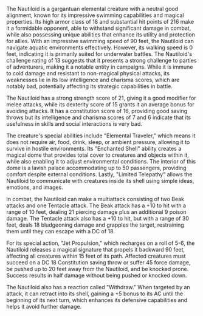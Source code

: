 The Nautiloid is a gargantuan elemental creature with a neutral good alignment, known for its impressive swimming capabilities and magical properties. Its high armor class of 18 and substantial hit points of 216 make it a formidable opponent, able to withstand significant damage in combat, while also possessing unique abilities that enhance its utility and protection for allies. With an impressive swimming speed of 90 feet, the Nautiloid can navigate aquatic environments effectively. However, its walking speed is 0 feet, indicating it is primarily suited for underwater battles. The Nautiloid's challenge rating of 13 suggests that it presents a strong challenge to parties of adventurers, making it a notable entity in campaigns. While it is immune to cold damage and resistant to non-magical physical attacks, its weaknesses lie in its low intelligence and charisma scores, which are notably bad, potentially affecting its strategic capabilities in battle. 

The Nautiloid has a strong strength score of 21, giving it a good modifier for melee attacks, while its dexterity score of 15 grants it an average bonus for avoiding attacks. It has a constitution score of 16, providing good saving throws but its intelligence and charisma scores of 7 and 6 indicate that its usefulness in skills and social interactions is very bad. 

The creature's special abilities include "Elemental Traveler," which means it does not require air, food, drink, sleep, or ambient pressure, allowing it to survive in hostile environments. Its "Enchanted Shell" ability creates a magical dome that provides total cover to creatures and objects within it, while also enabling it to adjust environmental conditions. The interior of this dome is a lavish palace accommodating up to 50 passengers, providing comfort despite external conditions. Lastly, "Limited Telepathy" allows the Nautiloid to communicate with creatures inside its shell using simple ideas, emotions, and images.

In combat, the Nautiloid can make a multiattack consisting of two Beak attacks and one Tentacle attack. The Beak attack has a +10 to hit with a range of 10 feet, dealing 21 piercing damage plus an additional 9 poison damage. The Tentacle attack also has a +10 to hit, but with a range of 30 feet, deals 18 bludgeoning damage and grapples the target, restraining them until they can escape with a DC of 18. 

For its special action, "Jet Propulsion," which recharges on a roll of 5-6, the Nautiloid releases a magical signature that propels it backward 90 feet, affecting all creatures within 15 feet of its path. Affected creatures must succeed on a DC 18 Constitution saving throw or suffer 45 force damage, be pushed up to 20 feet away from the Nautiloid, and be knocked prone. Success results in half damage without being pushed or knocked down.

The Nautiloid also has a reaction called "Withdraw." When targeted by an attack, it can retract into its shell, gaining a +5 bonus to its AC until the beginning of its next turn, which enhances its defensive capabilities and helps it avoid further damage.